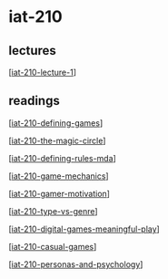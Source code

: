 # iat-210

## lectures

[[iat-210-lecture-1]]

## readings

[[iat-210-defining-games]]

[[iat-210-the-magic-circle]]

[[iat-210-defining-rules-mda]]

[[iat-210-game-mechanics]]

[[iat-210-gamer-motivation]]

[[iat-210-type-vs-genre]]

[[iat-210-digital-games-meaningful-play]]

[[iat-210-casual-games]]

[[iat-210-personas-and-psychology]]

[//begin]: # "Autogenerated link references for markdown compatibility"
[iat-210-lecture-1]: iat-210-lecture-1 "iat-210-lecture-1"
[iat-210-defining-games]: iat-210-defining-games "iat-210-defining-games"
[iat-210-the-magic-circle]: iat-210-the-magic-circle "iat-210-the-magic-circle"
[iat-210-defining-rules-mda]: iat-210-defining-rules-mda "iat-210-defining-rules-mda"
[iat-210-game-mechanics]: iat-210-game-mechanics "iat-210-game-mechanics"
[iat-210-gamer-motivation]: iat-210-gamer-motivation "iat-210-gamer-motivation"
[iat-210-type-vs-genre]: iat-210-type-vs-genre "iat-210-type-vs-genre"
[iat-210-digital-games-meaningful-play]: iat-210-digital-games-meaningful-play "iat-210-digital-games-meaningful-play"
[iat-210-casual-games]: iat-210-casual-games "iat-210-casual-games"
[iat-210-personas-and-psychology]: iat-210-personas-and-psychology "iat-210-personas-and-psychology"
[//end]: # "Autogenerated link references"